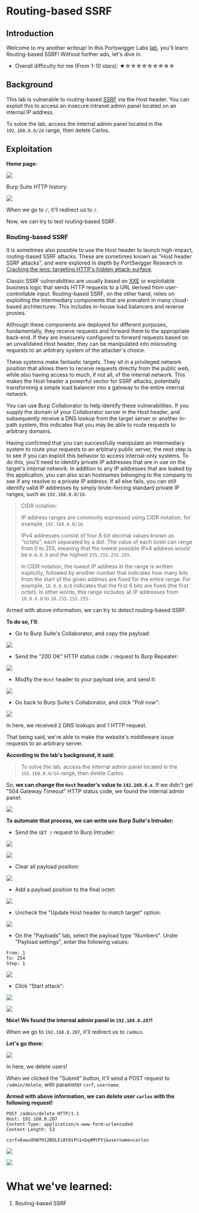 # Routing-based SSRF

## Introduction

Welcome to my another writeup! In this Portswigger Labs [lab](https://portswigger.net/web-security/host-header/exploiting/lab-host-header-routing-based-ssrf), you'll learn: Routing-based SSRF! Without further ado, let's dive in.

- Overall difficulty for me (From 1-10 stars): ★☆☆☆☆☆☆☆☆☆

## Background

This lab is vulnerable to routing-based [SSRF](https://portswigger.net/web-security/ssrf) via the Host header. You can exploit this to access an insecure intranet admin panel located on an internal IP address.

To solve the lab, access the internal admin panel located in the `192.168.0.0/24` range, then delete Carlos.

## Exploitation

**Home page:**

![](https://github.com/siunam321/CTF-Writeups/blob/main/Portswigger-Labs/HTTP-Host-Header-Attacks/HTTP-Host-Header-4/images/Pasted%20image%2020230301195129.png)

Burp Suite HTTP history:

![](https://github.com/siunam321/CTF-Writeups/blob/main/Portswigger-Labs/HTTP-Host-Header-Attacks/HTTP-Host-Header-4/images/Pasted%20image%2020230301195600.png)

When we go to `/`, it'll redirect us to `/`.

Now, we can try to test routing-based SSRF.

### Routing-based SSRF

It is sometimes also possible to use the Host header to launch high-impact, routing-based SSRF attacks. These are sometimes known as "Host header SSRF attacks", and were explored in depth by PortSwigger Research in [Cracking the lens: targeting HTTP's hidden attack-surface](https://portswigger.net/research/cracking-the-lens-targeting-https-hidden-attack-surface).

Classic SSRF vulnerabilities are usually based on [XXE](https://portswigger.net/web-security/xxe) or exploitable business logic that sends HTTP requests to a URL derived from user-controllable input. Routing-based SSRF, on the other hand, relies on exploiting the intermediary components that are prevalent in many cloud-based architectures. This includes in-house load balancers and reverse proxies.

Although these components are deployed for different purposes, fundamentally, they receive requests and forward them to the appropriate back-end. If they are insecurely configured to forward requests based on an unvalidated Host header, they can be manipulated into misrouting requests to an arbitrary system of the attacker's choice.

These systems make fantastic targets. They sit in a privileged network position that allows them to receive requests directly from the public web, while also having access to much, if not all, of the internal network. This makes the Host header a powerful vector for SSRF attacks, potentially transforming a simple load balancer into a gateway to the entire internal network.

You can use Burp Collaborator to help identify these vulnerabilities. If you supply the domain of your Collaborator server in the Host header, and subsequently receive a DNS lookup from the target server or another in-path system, this indicates that you may be able to route requests to arbitrary domains.

Having confirmed that you can successfully manipulate an intermediary system to route your requests to an arbitrary public server, the next step is to see if you can exploit this behavior to access internal-only systems. To do this, you'll need to identify private IP addresses that are in use on the target's internal network. In addition to any IP addresses that are leaked by the application, you can also scan hostnames belonging to the company to see if any resolve to a private IP address. If all else fails, you can still identify valid IP addresses by simply brute-forcing standard private IP ranges, such as `192.168.0.0/16`.

> CIDR notation:
>  
> IP address ranges are commonly expressed using CIDR notation, for example, `192.168.0.0/16`.
>  
> IPv4 addresses consist of four 8-bit decimal values known as "octets", each separated by a dot. The value of each octet can range from 0 to 255, meaning that the lowest possible IPv4 address would be `0.0.0.0` and the highest `255.255.255.255`.
>  
> In CIDR notation, the lowest IP address in the range is written explicitly, followed by another number that indicates how many bits from the start of the given address are fixed for the entire range. For example, `10.0.0.0/8` indicates that the first 8 bits are fixed (the first octet). In other words, this range includes all IP addresses from `10.0.0.0` to `10.255.255.255`.

Armed with above information, we can try to detect routing-based SSRF.

**To do so, I'll:**

- Go to Burp Suite's Collaborator, and copy the payload:

![](https://github.com/siunam321/CTF-Writeups/blob/main/Portswigger-Labs/HTTP-Host-Header-Attacks/HTTP-Host-Header-4/images/Pasted%20image%2020230301195536.png)

- Send the "200 OK" HTTP status code `/` request to Burp Repeater:

![](https://github.com/siunam321/CTF-Writeups/blob/main/Portswigger-Labs/HTTP-Host-Header-Attacks/HTTP-Host-Header-4/images/Pasted%20image%2020230301195702.png)

- Modfiy the `Host` header to your payload one, and send it:

![](https://github.com/siunam321/CTF-Writeups/blob/main/Portswigger-Labs/HTTP-Host-Header-Attacks/HTTP-Host-Header-4/images/Pasted%20image%2020230301195751.png)

- Go back to Burp Suite's Collaborator, and click "Poll now":

![](https://github.com/siunam321/CTF-Writeups/blob/main/Portswigger-Labs/HTTP-Host-Header-Attacks/HTTP-Host-Header-4/images/Pasted%20image%2020230301195827.png)

In here, we received 2 DNS lookups and 1 HTTP request.

That being said, we're able to make the website's middleware issue requests to an arbitrary server.

**According to the lab's background, it said:**

> To solve the lab, access the internal admin panel located in the `192.168.0.0/24` range, then delete Carlos.

So, **we can change the `Host` header's value to `192.168.0.x`**. If we didn't get "504 Gateway Timeout" HTTP status code, we found the internal admin panel:

![](https://github.com/siunam321/CTF-Writeups/blob/main/Portswigger-Labs/HTTP-Host-Header-Attacks/HTTP-Host-Header-4/images/Pasted%20image%2020230301200136.png)

**To automate that process, we can write use Burp Suite's Intruder:**

- Send the `GET /` request to Burp Intruder:

![](https://github.com/siunam321/CTF-Writeups/blob/main/Portswigger-Labs/HTTP-Host-Header-Attacks/HTTP-Host-Header-4/images/Pasted%20image%2020230301205427.png)

![](https://github.com/siunam321/CTF-Writeups/blob/main/Portswigger-Labs/HTTP-Host-Header-Attacks/HTTP-Host-Header-4/images/Pasted%20image%2020230301205447.png)

- Clear all payload position:

![](https://github.com/siunam321/CTF-Writeups/blob/main/Portswigger-Labs/HTTP-Host-Header-Attacks/HTTP-Host-Header-4/images/Pasted%20image%2020230301205525.png)

- Add a payload position to the final octet:

![](https://github.com/siunam321/CTF-Writeups/blob/main/Portswigger-Labs/HTTP-Host-Header-Attacks/HTTP-Host-Header-4/images/Pasted%20image%2020230301205615.png)

- Uncheck the "Update Host header to match target" option:

![](https://github.com/siunam321/CTF-Writeups/blob/main/Portswigger-Labs/HTTP-Host-Header-Attacks/HTTP-Host-Header-4/images/Pasted%20image%2020230301205846.png)

- On the "Payloads" tab, select the payload type "Numbers". Under "Payload settings", enter the following values:

```
From: 1
To: 254
Step: 1
```

![](https://github.com/siunam321/CTF-Writeups/blob/main/Portswigger-Labs/HTTP-Host-Header-Attacks/HTTP-Host-Header-4/images/Pasted%20image%2020230301205711.png)

- Click "Start attack":

![](https://github.com/siunam321/CTF-Writeups/blob/main/Portswigger-Labs/HTTP-Host-Header-Attacks/HTTP-Host-Header-4/images/Pasted%20image%2020230301205730.png)

![](https://github.com/siunam321/CTF-Writeups/blob/main/Portswigger-Labs/HTTP-Host-Header-Attacks/HTTP-Host-Header-4/images/Pasted%20image%2020230301205955.png)

**Nice! We found the internal admin panel in `192.168.0.207`!**

When we go to `192.168.0.207`, it'll redirect us to `/admin`.

**Let's go there:**

![](https://github.com/siunam321/CTF-Writeups/blob/main/Portswigger-Labs/HTTP-Host-Header-Attacks/HTTP-Host-Header-4/images/Pasted%20image%2020230301210128.png)

In here, we delete users!

When we clicked the "Submit" button, it'll send a POST request to `/admin/delete`, with parameter `csrf`, `username`.

**Armed with above information, we can delete user `carlos` with the following request!**
```http
POST /admin/delete HTTP/1.1
Host: 192.168.0.207
Content-Type: application/x-www-form-urlencoded
Content-Length: 53

csrf=6uwuOhW7H12BOLEi8t0iPn1nGq4MtFVj&username=carlos
```

![](https://github.com/siunam321/CTF-Writeups/blob/main/Portswigger-Labs/HTTP-Host-Header-Attacks/HTTP-Host-Header-4/images/Pasted%20image%2020230301210303.png)

![](https://github.com/siunam321/CTF-Writeups/blob/main/Portswigger-Labs/HTTP-Host-Header-Attacks/HTTP-Host-Header-4/images/Pasted%20image%2020230301210311.png)

# What we've learned:

1. Routing-based SSRF